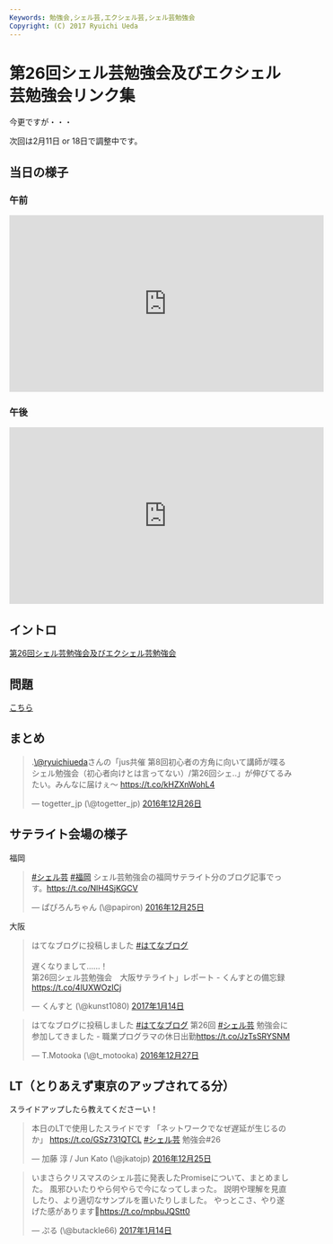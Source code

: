 ```yaml
---
Keywords: 勉強会,シェル芸,エクシェル芸,シェル芸勉強会
Copyright: (C) 2017 Ryuichi Ueda
---
```


# 第26回シェル芸勉強会及びエクシェル芸勉強会リンク集
今更ですが・・・

次回は2月11日 or 18日で調整中です。
<h2>当日の様子</h2>
<h3>午前</h3>
<iframe src="https://www.youtube.com/embed/TL5K6GxnHFU" width="560" height="315" frameborder="0" allowfullscreen="allowfullscreen"></iframe>
<h3>午後</h3>
<iframe src="https://www.youtube.com/embed/9YqPYuztJTM" width="560" height="315" frameborder="0" allowfullscreen="allowfullscreen"></iframe>
<h2>イントロ</h2>

<a href="https://blog.ueda.asia/?presenpress=%e7%ac%ac26%e5%9b%9e%e3%82%b7%e3%82%a7%e3%83%ab%e8%8a%b8%e5%8b%89%e5%bc%b7%e4%bc%9a%e5%8f%8a%e3%81%b3%e3%82%a8%e3%82%af%e3%82%b7%e3%82%a7%e3%83%ab%e8%8a%b8%e5%8b%89%e5%bc%b7%e4%bc%9a">第26回シェル芸勉強会及びエクシェル芸勉強会</a>
&nbsp;
<h2></h2>
<h2>問題</h2>
<a href="https://blog.ueda.asia/?p=8833">こちら</a>
<h2>まとめ</h2>
<blockquote class="twitter-tweet" data-lang="ja">
<p dir="ltr" lang="ja">.<a href="https://twitter.com/ryuichiueda">\@ryuichiueda</a>さんの「jus共催 第8回初心者の方角に向いて講師が喋るシェル勉強会（初心者向けとは言ってない）/第26回シェ..」が伸びてるみたい。みんなに届けぇ〜 <a href="https://t.co/kHZXnWohL4">https://t.co/kHZXnWohL4</a></p>
— togetter_jp (\@togetter_jp) <a href="https://twitter.com/togetter_jp/status/813469444248780802">2016年12月26日</a></blockquote>
<script async src="//platform.twitter.com/widgets.js" charset="utf-8"></script>
<h2>サテライト会場の様子</h2>

福岡

<blockquote class="twitter-tweet" data-lang="ja">
<p dir="ltr" lang="ja"><a href="https://twitter.com/hashtag/%E3%82%B7%E3%82%A7%E3%83%AB%E8%8A%B8?src=hash">#シェル芸</a> <a href="https://twitter.com/hashtag/%E7%A6%8F%E5%B2%A1?src=hash">#福岡</a> シェル芸勉強会の福岡サテライト分のブログ記事でっす。<a href="https://t.co/NlH4SjKGCV">https://t.co/NlH4SjKGCV</a></p>
— ぱぴろんちゃん (\@papiron) <a href="https://twitter.com/papiron/status/813055879566139393">2016年12月25日</a></blockquote>
<script async src="//platform.twitter.com/widgets.js" charset="utf-8"></script>

大阪

<blockquote class="twitter-tweet" data-lang="ja"><p lang="ja" dir="ltr">はてなブログに投稿しました <a href="https://twitter.com/hashtag/%E3%81%AF%E3%81%A6%E3%81%AA%E3%83%96%E3%83%AD%E3%82%B0?src=hash">#はてなブログ</a><br><br>遅くなりまして……！<br>第26回シェル芸勉強会　大阪サテライト」レポート - くんすとの備忘録<a href="https://t.co/4lUXWOzICj">https://t.co/4lUXWOzICj</a></p>&mdash; くんすと (\@kunst1080) <a href="https://twitter.com/kunst1080/status/820276191235960832">2017年1月14日</a></blockquote> <script async src="//platform.twitter.com/widgets.js" charset="utf-8"></script>

<blockquote class="twitter-tweet" data-lang="ja">
<p dir="ltr" lang="ja">はてなブログに投稿しました <a href="https://twitter.com/hashtag/%E3%81%AF%E3%81%A6%E3%81%AA%E3%83%96%E3%83%AD%E3%82%B0?src=hash">#はてなブログ</a>
第26回 <a href="https://twitter.com/hashtag/%E3%82%B7%E3%82%A7%E3%83%AB%E8%8A%B8?src=hash">#シェル芸</a> 勉強会に参加してきました - 職業プログラマの休日出勤<a href="https://t.co/JzTsSRYSNM">https://t.co/JzTsSRYSNM</a></p>
— T.Motooka (\@t_motooka) <a href="https://twitter.com/t_motooka/status/813565488131211265">2016年12月27日</a></blockquote>
<script async src="//platform.twitter.com/widgets.js" charset="utf-8"></script>
<h2>LT（とりあえず東京のアップされてる分）</h2>
スライドアップしたら教えてくださーい！
<blockquote class="twitter-tweet" data-lang="ja">
<p dir="ltr" lang="ja">本日のLTで使用したスライドです
「ネットワークでなぜ遅延が生じるのか」 <a href="https://t.co/GSz731QTCL">https://t.co/GSz731QTCL</a> <a href="https://twitter.com/hashtag/%E3%82%B7%E3%82%A7%E3%83%AB%E8%8A%B8?src=hash">#シェル芸</a> 勉強会#26</p>
— 加藤 淳 / Jun Kato (\@jkatojp) <a href="https://twitter.com/jkatojp/status/813049004976021506">2016年12月25日</a></blockquote>
<script async src="//platform.twitter.com/widgets.js" charset="utf-8"></script>
<blockquote class="twitter-tweet" data-lang="ja">
<p dir="ltr" lang="ja">いまさらクリスマスのシェル芸に発表したPromiseについて、まとめました。
風邪ひいたりやら何やらで今になってしまった。
説明や理解を見直したり、より適切なサンプルを置いたりしました。
やっとこさ、やり遂げた感があります🐷<a href="https://t.co/mpbuJQStt0">https://t.co/mpbuJQStt0</a></p>
— ぷる (\@butackle66) <a href="https://twitter.com/butackle66/status/820205632972165120">2017年1月14日</a></blockquote>
<script async src="//platform.twitter.com/widgets.js" charset="utf-8"></script>
